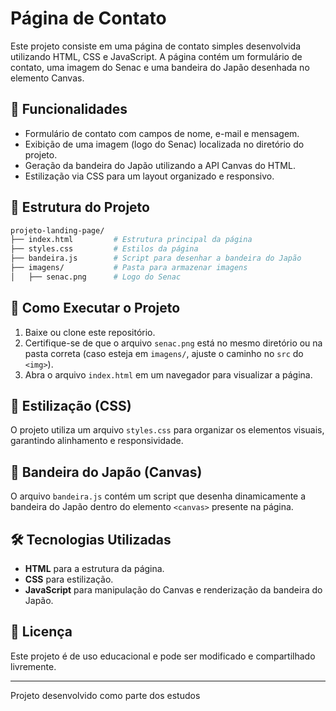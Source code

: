 # Página de Contato

Este projeto consiste em uma página de contato simples desenvolvida utilizando HTML, CSS e JavaScript. A página contém um formulário de contato, uma imagem do Senac e uma bandeira do Japão desenhada no elemento Canvas.

## 📌 Funcionalidades

- Formulário de contato com campos de nome, e-mail e mensagem.
- Exibição de uma imagem (logo do Senac) localizada no diretório do projeto.
- Geração da bandeira do Japão utilizando a API Canvas do HTML.
- Estilização via CSS para um layout organizado e responsivo.

## 📂 Estrutura do Projeto

```bash
projeto-landing-page/
├── index.html         # Estrutura principal da página
├── styles.css         # Estilos da página
├── bandeira.js        # Script para desenhar a bandeira do Japão
├── imagens/           # Pasta para armazenar imagens
│   ├── senac.png      # Logo do Senac
```

## 🚀 Como Executar o Projeto

1. Baixe ou clone este repositório.
2. Certifique-se de que o arquivo `senac.png` está no mesmo diretório ou na pasta correta (caso esteja em `imagens/`, ajuste o caminho no `src` do `<img>`).
3. Abra o arquivo `index.html` em um navegador para visualizar a página.

## 🎨 Estilização (CSS)

O projeto utiliza um arquivo `styles.css` para organizar os elementos visuais, garantindo alinhamento e responsividade.

## 🎨 Bandeira do Japão (Canvas)

O arquivo `bandeira.js` contém um script que desenha dinamicamente a bandeira do Japão dentro do elemento `<canvas>` presente na página.

## 🛠️ Tecnologias Utilizadas

- **HTML** para a estrutura da página.
- **CSS** para estilização.
- **JavaScript** para manipulação do Canvas e renderização da bandeira do Japão.

## 📜 Licença

Este projeto é de uso educacional e pode ser modificado e compartilhado livremente.

---
Projeto desenvolvido como parte dos estudos 
